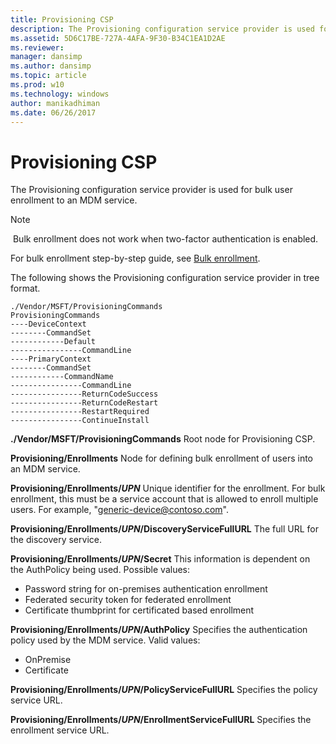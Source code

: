 ```yaml
---
title: Provisioning CSP
description: The Provisioning configuration service provider is used for bulk user enrollment to an MDM service.
ms.assetid: 5D6C17BE-727A-4AFA-9F30-B34C1EA1D2AE
ms.reviewer: 
manager: dansimp
ms.author: dansimp
ms.topic: article
ms.prod: w10
ms.technology: windows
author: manikadhiman
ms.date: 06/26/2017
---
```


# Provisioning CSP


The Provisioning configuration service provider is used for bulk user enrollment to an MDM service.

> [!NOTE]
> Bulk enrollment does not work when two-factor authentication is enabled.

For bulk enrollment step-by-step guide, see [Bulk enrollment](bulk-enrollment-using-windows-provisioning-tool.md).

The following shows the Provisioning configuration service provider in tree format.

```
./Vendor/MSFT/ProvisioningCommands
ProvisioningCommands
----DeviceContext
--------CommandSet
------------Default
----------------CommandLine
----PrimaryContext
--------CommandSet
------------CommandName
----------------CommandLine
----------------ReturnCodeSuccess
----------------ReturnCodeRestart
----------------RestartRequired
----------------ContinueInstall
```

<a href="" id="--vendor-msft"></a>**./Vendor/MSFT/ProvisioningCommands**
Root node for Provisioning CSP.

<a href="" id="provisioning-enrollments"></a>**Provisioning/Enrollments**
Node for defining bulk enrollment of users into an MDM service.

<a href="" id="provisioning-enrollments-upn"></a>**Provisioning/Enrollments/_UPN_**
Unique identifier for the enrollment. For bulk enrollment, this must be a service account that is allowed to enroll multiple users. For example, "generic-device@contoso.com".

<a href="" id="provisioning-enrollments-upn-discoveryservicefullurl"></a>**Provisioning/Enrollments/*UPN*/DiscoveryServiceFullURL**
The full URL for the discovery service.

<a href="" id="provisioning-enrollments-upn-secret"></a>**Provisioning/Enrollments/*UPN*/Secret**
This information is dependent on the AuthPolicy being used. Possible values:

- Password string for on-premises authentication enrollment
- Federated security token for federated enrollment
- Certificate thumbprint for certificated based enrollment

<a href="" id="provisioning-enrollments-upn-authpolicy"></a>**Provisioning/Enrollments/*UPN*/AuthPolicy**
Specifies the authentication policy used by the MDM service. Valid values:

- OnPremise
- Certificate

<a href="" id="provisioning-enrollments-upn-policyservicefullurl"></a>**Provisioning/Enrollments/*UPN*/PolicyServiceFullURL**
Specifies the policy service URL.

<a href="" id="provisioning-enrollments-upn-enrollmentservicefullurl"></a>**Provisioning/Enrollments/*UPN*/EnrollmentServiceFullURL**
Specifies the enrollment service URL.
